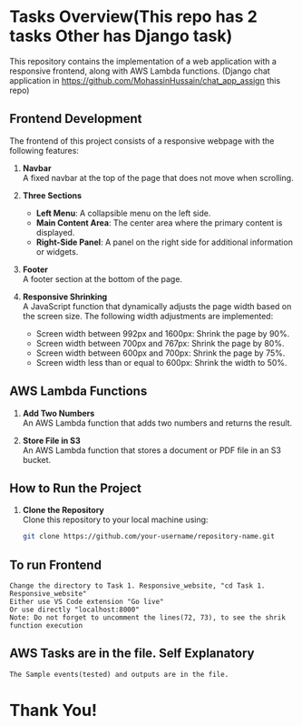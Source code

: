 # Tasks Overview(This repo has 2 tasks Other has Django task)

This repository contains the implementation of a web application with a responsive frontend, along with AWS Lambda functions. (Django chat application in https://github.com/MohassinHussain/chat_app_assign this repo)

## Frontend Development

The frontend of this project consists of a responsive webpage with the following features:

1. **Navbar**  
   A fixed navbar at the top of the page that does not move when scrolling.

2. **Three Sections**  
   - **Left Menu**: A collapsible menu on the left side.
   - **Main Content Area**: The center area where the primary content is displayed.
   - **Right-Side Panel**: A panel on the right side for additional information or widgets.

3. **Footer**  
   A footer section at the bottom of the page.

4. **Responsive Shrinking**  
   A JavaScript function that dynamically adjusts the page width based on the screen size. The following width adjustments are implemented:
   - Screen width between 992px and 1600px: Shrink the page by 90%.
   - Screen width between 700px and 767px: Shrink the page by 80%.
   - Screen width between 600px and 700px: Shrink the page by 75%.
   - Screen width less than or equal to 600px: Shrink the width to 50%.


## AWS Lambda Functions

1. **Add Two Numbers**  
   An AWS Lambda function that adds two numbers and returns the result.

2. **Store File in S3**  
   An AWS Lambda function that stores a document or PDF file in an S3 bucket.

## How to Run the Project

1. **Clone the Repository**  
   Clone this repository to your local machine using:
   ```bash
   git clone https://github.com/your-username/repository-name.git
## To run Frontend
    Change the directory to Task 1. Responsive_website, "cd Task 1. Responsive_website"
    Either use VS Code extension "Go live"
    Or use directly "localhost:8000"
    Note: Do not forget to uncomment the lines(72, 73), to see the shrik function execution

## AWS Tasks are in the file. Self Explanatory
    The Sample events(tested) and outputs are in the file.



# Thank You!
